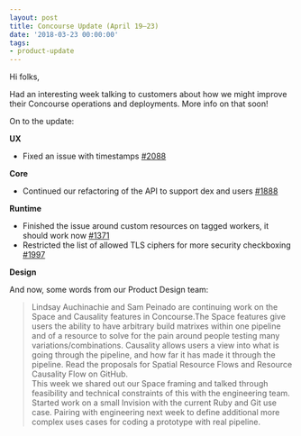 ```yaml
---
layout: post
title: Concourse Update (April 19–23)
date: '2018-03-23 00:00:00'
tags:
- product-update
---
```


Hi folks,

Had an interesting week talking to customers about how we might improve their Concourse operations and deployments. More info on that soon!

On to the update:

**UX**

- Fixed an issue with timestamps [#2088](https://github.com/concourse/concourse/issues/2088)

**Core**

- Continued our refactoring of the API to support dex and users [#1888](https://github.com/concourse/concourse/issues/1888)

**Runtime**

- Finished the issue around custom resources on tagged workers, it should work now [#1371](https://github.com/concourse/concourse/issues/1371)
- Restricted the list of allowed TLS ciphers for more security checkboxing [#1997](https://github.com/concourse/concourse/issues/1997)

**Design**

And now, some words from our Product Design team:

> Lindsay Auchinachie and Sam Peinado are continuing work on the Space and Causality features in Concourse.The Space features give users the ability to have arbitrary build matrixes within one pipeline and of a resource to solve for the pain around people testing many variations/combinations. Causality allows users a view into what is going through the pipeline, and how far it has made it through the pipeline. Read the proposals for Spatial Resource Flows and Resource Causality Flow on GitHub.  
> This week we shared out our Space framing and talked through feasibility and technical constraints of this with the engineering team. Started work on a small Invision with the current Ruby and Git use case. Pairing with engineering next week to define additional more complex uses cases for coding a prototype with real pipeline.

